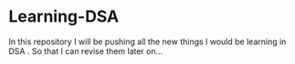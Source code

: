# Learning-DSA
In this repository I will be pushing all the new things I would be learning in DSA . So that I can revise them later on...

